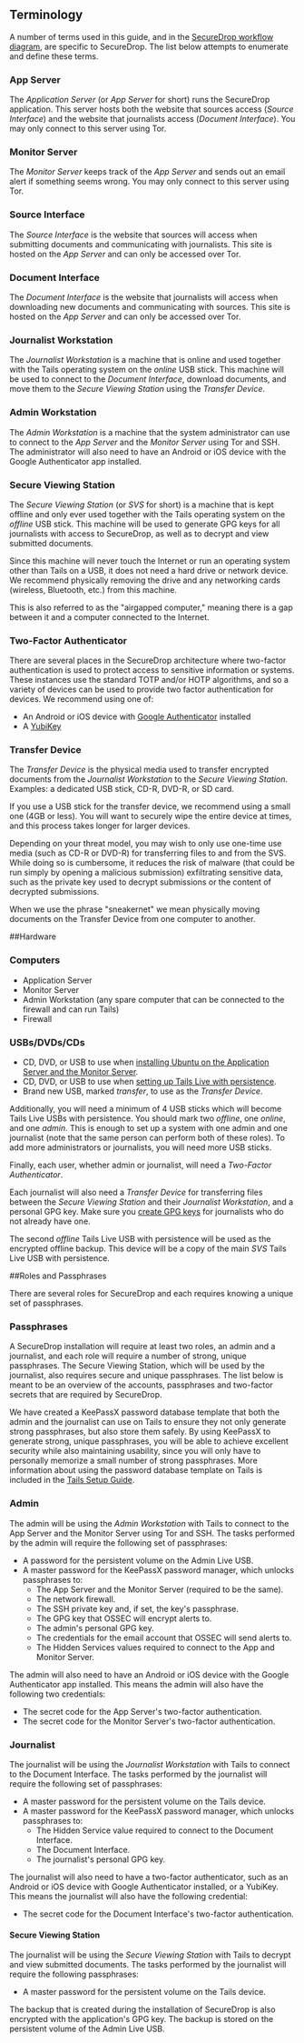 ## Terminology

A number of terms used in this guide, and in the [SecureDrop workflow diagram](https://freedom.press/securedrop-files/SecureDrop_complex.png), are specific to SecureDrop. The list below attempts to enumerate and define these terms.

### App Server

The *Application Server* (or *App Server* for short) runs the SecureDrop application. This server hosts both the website that sources access (*Source Interface*) and the website that journalists access (*Document Interface*). You may only connect to this server using Tor.

### Monitor Server

The *Monitor Server* keeps track of the *App Server* and sends out an email alert if something seems wrong. You may only connect to this server using Tor.

### Source Interface

The *Source Interface* is the website that sources will access when submitting documents and communicating with journalists. This site is hosted on the *App Server* and can only be accessed over Tor.

### Document Interface

The *Document Interface* is the website that journalists will access when downloading new documents and communicating with sources. This site is hosted on the *App Server* and can only be accessed over Tor.

### Journalist Workstation

The *Journalist Workstation* is a machine that is online and used together with the Tails operating system on the *online* USB stick. This machine will be used to connect to the *Document Interface*, download documents, and move them to the *Secure Viewing Station* using the *Transfer Device*.

### Admin Workstation

The *Admin Workstation* is a machine that the system administrator can use to connect to the *App Server* and the *Monitor Server* using Tor and SSH. The administrator will also need to have an Android or iOS device with the Google Authenticator app installed.

### Secure Viewing Station

The *Secure Viewing Station* (or *SVS* for short) is a machine that is kept offline and only ever used together with the Tails operating system on the *offline* USB stick. This machine will be used to generate GPG keys for all journalists with access to SecureDrop, as well as to decrypt and view submitted documents.

Since this machine will never touch the Internet or run an operating system other than Tails on a USB, it does not need a hard drive or network device. We recommend physically removing the drive and any networking cards (wireless, Bluetooth, etc.) from this machine.

This is also referred to as the "airgapped computer," meaning there is a gap between it and a computer connected to the Internet.

### Two-Factor Authenticator

There are several places in the SecureDrop architecture where two-factor authentication is used to protect access to sensitive information or systems. These instances use the standard TOTP and/or HOTP algorithms, and so a variety of devices can be used to provide two factor authentication for devices. We recommend using one of:

* An Android or iOS device with [Google Authenticator](https://support.google.com/accounts/answer/1066447?hl=en) installed
* A [YubiKey](https://www.yubico.com/products/yubikey-hardware/)

### Transfer Device

The *Transfer Device* is the physical media used to transfer encrypted documents from the *Journalist Workstation* to the *Secure Viewing Station*. Examples: a dedicated USB stick, CD-R, DVD-R, or SD card.

If you use a USB stick for the transfer device, we recommend using a small one (4GB or less). You will want to securely wipe the entire device at times, and this process takes longer for larger devices.

Depending on your threat model, you may wish to only use one-time use media (such as CD-R or DVD-R) for transferring files to and from the SVS. While doing so is cumbersome, it reduces the risk of malware (that could be run simply by opening a malicious submission) exfiltrating sensitive data, such as the private key used to decrypt submissions or the content of decrypted submissions.

When we use the phrase "sneakernet" we mean physically moving documents on the Transfer Device from one computer to another. 

##Hardware

### Computers

* Application Server
* Monitor Server
* Admin Workstation (any spare computer that can be connected to the firewall and can run Tails)
* Firewall

### USBs/DVDs/CDs

 * CD, DVD, or USB to use when [installing Ubuntu on the Application Server and the Monitor Server](/docs/ubuntu_config.md).
 * CD, DVD, or USB to use when [setting up Tails Live with persistence](/docs/tails_guide.md).
 * Brand new USB, marked *transfer*, to use as the *Transfer Device*.

Additionally, you will need a minimum of 4 USB sticks which will become Tails Live USBs with persistence. You should mark two *offline*, one *online*, and one *admin*. This is enough to set up a system with one admin and one journalist (note that the same person can perform both of these roles). To add more administrators or journalists, you will need more USB sticks.

Finally, each user, whether admin or journalist, will need a *Two-Factor Authenticator*.

Each journalist will also need a *Transfer Device* for transferring files between the *Secure Viewing Station* and their *Journalist Workstation*, and a personal GPG key. Make sure you [create GPG keys](/docs/journalist_user_manual.md#create-gpg-key-for-the-journalist) for journalists who do not already have one.

The second *offline* Tails Live USB with persistence will be used as the encrypted offline backup. This device will be a copy of the main *SVS* Tails Live USB with persistence.

##Roles and Passphrases

There are several roles for SecureDrop and each requires knowing a unique set of passphrases.       

### Passphrases

A SecureDrop installation will require at least two roles, an admin and a journalist, and each role will require a number of strong, unique passphrases. The Secure Viewing Station, which will be used by the journalist, also requires secure and unique passphrases. The list below is meant to be an overview of the accounts, passphrases and two-factor secrets that are required by SecureDrop.

We have created a KeePassX password database template that both the admin and the journalist can use on Tails to ensure they not only generate strong passphrases, but also store them safely. By using KeePassX to generate strong, unique passphrases, you will be able to achieve excellent security while also maintaining usability, since you will only have to personally memorize a small number of strong passphrases. More information about using the password database template on Tails is included in the [Tails Setup Guide](/docs/tails_guide.md#passphrase-database).

### Admin

The admin will be using the *Admin Workstation* with Tails to connect to the App Server and the Monitor Server using Tor and SSH. The tasks performed by the admin will require the following set of passphrases:

 * A password for the persistent volume on the Admin Live USB.
 * A master password for the KeePassX password manager, which unlocks passphrases to:
     * The App Server and the Monitor Server (required to be the same).
     * The network firewall.
     * The SSH private key and, if set, the key's passphrase.
     * The GPG key that OSSEC will encrypt alerts to.
     * The admin's personal GPG key.
     * The credentials for the email account that OSSEC will send alerts to.
     * The Hidden Services values required to connect to the App and Monitor Server.
 
The admin will also need to have an Android or iOS device with the Google Authenticator app installed. This means the admin will also have the following two credentials:

 * The secret code for the App Server's two-factor authentication.
 * The secret code for the Monitor Server's two-factor authentication.
 
### Journalist

The journalist will be using the *Journalist Workstation* with Tails to connect to the Document Interface. The tasks performed by the journalist will require the following set of passphrases:
		
 * A master password for the persistent volume on the Tails device.
 * A master password for the KeePassX password manager, which unlocks passphrases to:
     * The Hidden Service value required to connect to the Document Interface.
     * The Document Interface.
     * The journalist's personal GPG key.
     
The journalist will also need to have a two-factor authenticator, such as an Android or iOS device with Google Authenticator installed, or a YubiKey. This means the journalist will also have the following credential:

 * The secret code for the Document Interface's two-factor authentication.
 
#### Secure Viewing Station

The journalist will be using the *Secure Viewing Station* with Tails to decrypt and view submitted documents. The tasks performed by the journalist will require the following passphrases:

 * A master password for the persistent volume on the Tails device.

The backup that is created during the installation of SecureDrop is also encrypted with the application's GPG key. The backup is stored on the persistent volume of the Admin Live USB.
